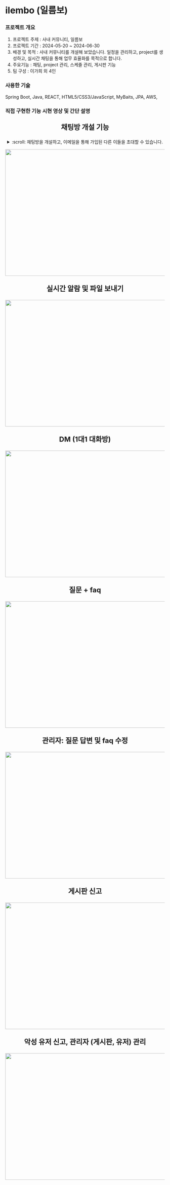 # ilembo (일름보)


### 프로젝트 개요
 1) 프로젝트 주제 : 사내 커뮤니티, 일름보 
 2) 프로젝트 기간 : 2024-05-20 ~ 2024-06-30
 3) 배경 및 목적 : 사내 커뮤니티를 개설해 보았습니다. 일정을 관리하고, project를 생성하고, 실시간 채팅을 통해 업무 효율화를 목적으로 합니다.
 4) 주요기능 : 채팅, project 관리, 스케줄 관리, 게시판 기능
 5) 팀 구성 : 이가희 외 4인


### 사용한 기술
Spring Boot, Java, REACT, HTML5/CSS3/JavaScript, MyBaits, JPA, AWS, 

### 직접 구현한 기능 시현 영상 및 간단 설명

<p align="center" style="font-size: 22px; font-weight: bolder;">
  채팅방 개설 기능
  <details align="center">
  <summary> :scroll: 채팅방을 개설하고, 이메일을 통해 가입된 다른 이들을 초대할 수 있습니다. </summary>
 <div>
    <ul>
      <li>
 추가설명
      </li>
    </ul>
  </div>
</details>
</p>
<p align="center"> 
<img src="https://github.com/gahuileeee/ilembo/assets/141610403/54ce9a00-3694-4918-9fc4-275d0f467016"  width="600" height="400">
</p>


<p align="center" style="font-size: 22px; font-weight: bolder;">
실시간 알람 및 파일 보내기
</p>

<p align="center"> 
<img src="https://github.com/gahuileeee/ilembo/assets/141610403/056ac682-5334-4ef0-8d4e-6e5edf9a04a5" width="600" height="400">
</p>


<p align="center" style="font-size: 22px; font-weight: bolder;">
DM (1대1 대화방)
</p>

<p align="center"> 
<img src="https://github.com/gahuileeee/ilembo/assets/141610403/69475b7e-8488-4547-9903-4c8375c5fed9" width="600" height="400">
</p>

<p align="center" style="font-size: 22px; font-weight: bolder;">
질문 + faq 
</p>
<p align="center"> 
<img src="https://github.com/gahuileeee/ilembo/assets/141610403/bf8cd3d8-daf2-4f03-b016-33f9d49db4d0" width="600" height="400">
</p>

<p align="center" style="font-size: 22px; font-weight: bolder;">
관리자: 질문 답변 및 faq 수정
</p>
<p align="center"> 
<img src="https://github.com/gahuileeee/ilembo/assets/141610403/a71b7ef0-3066-44c3-bb9e-7955950b7c35" width="600" height="400">
</p>

<p align="center" style="font-size: 22px; font-weight: bolder;">
게시판 신고
</p>
<p align="center"> 
<img src="https://github.com/gahuileeee/ilembo/assets/141610403/86d05a70-7e64-412f-8ed3-97047c1e5c19" width="600" height="400">
</p>

<p align="center" style="font-size: 22px; font-weight: bolder;">
악성 유저 신고, 관리자 (게시판, 유저) 관리
</p>
<p align="center"> 
<img src="https://github.com/gahuileeee/ilembo/assets/141610403/246210b2-1a01-4d20-acb0-197d6cf02e57" width="600" height="400">
</p>

